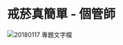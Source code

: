 # 戒菸真簡單 - 個管師

![20180117 專題文字檔](https://drive.google.com/file/d/1hdhr3OkRhxU2OEG_dcKnTWWSj3X8Igw9/view)
